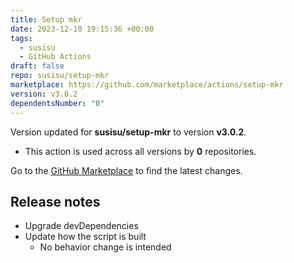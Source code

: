 ```yaml
---
title: Setup mkr
date: 2023-12-10 19:15:36 +00:00
tags:
  - susisu
  - GitHub Actions
draft: false
repo: susisu/setup-mkr
marketplace: https://github.com/marketplace/actions/setup-mkr
version: v3.0.2
dependentsNumber: "0"
---
```



Version updated for **susisu/setup-mkr** to version **v3.0.2**.
- This action is used across all versions by **0** repositories.

Go to the [GitHub Marketplace](https://github.com/marketplace/actions/setup-mkr) to find the latest changes.

## Release notes

- Upgrade devDependencies
- Update how the script is built
  - No behavior change is intended

